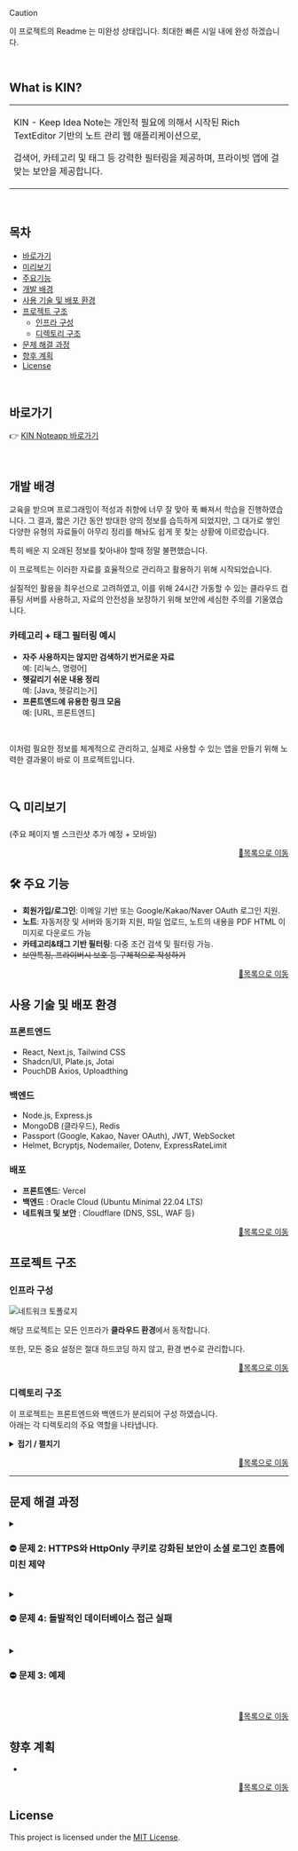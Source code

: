 
> [!CAUTION]
> 이 프로젝트의 Readme 는 미완성 상태입니다.
> 최대한 빠른 시일 내에 완성 하겠습니다.
<br>

## What is KIN?
<table>
<tr>
<td>

KIN - Keep Idea Note는 개인적 필요에 의해서 시작된 Rich TextEditor 기반의 노트 관리 웹 애플리케이션으로,

검색어, 카테고리 및 태그 등 강력한 필터링을 제공하며, 프라이빗 앱에 걸맞는 보안을 제공합니다.
</td>
</tr>
</table>
<br>

## 목차

- [바로가기](#바로가기)
- [미리보기](#-미리보기)
- [주요기능](#-주요-기능)
- [개발 배경](#개발-배경)
- [사용 기술 및 배포 환경](#사용-기술-및-배포-환경)
- [프로젝트 구조](#프로젝트-구조)
    - [인프라 구성](#인프라-구성)
    - [디렉토리 구조](#디렉토리-구조)
- [문제 해결 과정](#문제-해결-과정)
- [향후 계획](#향후-계획)
- [License](#license)

<br>

##  바로가기
👉 [KIN Noteapp 바로가기](https://noteapp.org)

<br>

##  개발 배경

교육을 받으며 프로그래밍이 적성과 취향에 너무 잘 맞아 푹 빠져서 학습을 진행하였습니다. 그 결과, 짧은 기간 동안 방대한 양의 정보를 습득하게 되었지만, 그 대가로 쌓인 다양한 유형의 자료들이 아무리 정리를 해놔도 쉽게 못 찾는 상황에 이르렀습니다.

특히 배운 지 오래된 정보를 찾아내야 할때 정말 불편했습니다.

이 프로젝트는 이러한 자료를 효율적으로 관리하고 활용하기 위해 시작되었습니다.

실질적인 활용을 최우선으로 고려하였고, 이를 위해 24시간 가동할 수 있는 클라우드 컴퓨팅 서버를 사용하고, 자료의 안전성을 보장하기 위해 보안에 세심한 주의를 기울였습니다.


### 카테고리 + 태그 필터링 예시

- **자주 사용하지는 않지만 검색하기 번거로운 자료**  
  예: [리눅스, 명령어]
- **헷갈리기 쉬운 내용 정리**  
  예: [Java, 헷갈리는거]
- **프론트엔드에 유용한 링크 모음**  
  예: [URL, 프론트엔드]

<br>

이처럼 필요한 정보를 체계적으로 관리하고, 실제로 사용할 수 있는 앱을 만들기 위해 노력한 결과물이 바로 이 프로젝트입니다.

<br>

## 🔍 미리보기

(주요 페이지 별 스크린샷 추가 예정 + 모바일)

<p align="right"><a href="#목차">🔼목록으로 이동</a></p>

## 🛠 주요 기능
- **회원가입/로그인**: 이메일 기반 또는 Google/Kakao/Naver OAuth 로그인 지원.
- **노트**: 자동저장 및 서버와 동기화 지원, 파일 업로드, 노트의 내용을 PDF HTML 이미지로 다운로드 가능
- **카테고리&태그 기반 필터링**: 다중 조건 검색 및 필터링 가능.
- <s>보안특징, 프라이버시 보호 등 구체적으로 작성하기</s>

<p align="right"><a href="#목차">🔼목록으로 이동</a></p>

## 사용 기술 및 배포 환경

### **프론트엔드**
- React, Next.js, Tailwind CSS
- Shadcn/UI, Plate.js, Jotai
- PouchDB Axios, Uploadthing

### **백엔드**
- Node.js, Express.js
- MongoDB (클라우드), Redis
- Passport (Google, Kakao, Naver OAuth), JWT, WebSocket
- Helmet, Bcryptjs, Nodemailer, Dotenv, ExpressRateLimit

### **배포**
- **프론트엔드**: Vercel
- **백엔드** : Oracle Cloud (Ubuntu Minimal 22.04 LTS)
- **네트워크 및 보안** : Cloudflare (DNS, SSL, WAF 등)


<p align="right"><a href="#목차">🔼목록으로 이동</a></p>


## 프로젝트 구조

### 인프라 구성

![네트워크 토폴로지](https://github.com/user-attachments/assets/52df5ab2-77ed-4de7-84f1-c6df5a6b9a28)

해당 프로젝트는 모든 인프라가 **클라우드 환경**에서 동작합니다.

또한, 모든 중요 설정은 절대 하드코딩 하지 않고, 환경 변수로 관리합니다.


<p align="right"><a href="#목차">🔼목록으로 이동</a></p>


### 디렉토리 구조
이 프로젝트는 프론트엔드와 백엔드가 분리되어 구성 하였습니다.  
아래는 각 디렉토리의 주요 역할을 나타냅니다.


<details>
  <summary><strong> 접기 / 펼치기 </strong></summary><br>

```
📂KIN-Web
    ├─ 📂backend
    │   ├─ 📂config              # 각종 환경 설정
    │   ├─ 📂controllers         # API 요청 처리
    │   │   ├─ 📂notes
    │   │   └─ 📂user
    │   ├─ 📂middleware          # 세션 유효성 검사 및 로깅, 에러 핸들러
    │   │   └─ 📂user
    │   ├─ 📂models              # 데이터베이스 모델
    │   ├─ 📂routes              # 라우트 정의
    │   │   ├─ 📂notes
    │   │   └─ 📂user
    │   ├─ 📂services            # 비즈니스 로직
    │   │   ├─ 📂admin
    │   │   ├─ 📂notes
    │   │   └─ 📂user
    │   └─ 📂utils               # 유틸리티 함수
    │
    └─ 📂frontend
    　   ├─ 📂public             # 정적 리소스 파일
    　   │   ├─ 📂fonts
    　   │   └─ 📂images
    　   │   　   ├─ 📂demo
    　   │   　   └─ 📂loginlogo
    　   └─ 📂src
    　   　   ├─ 📂atoms         # 전역 상태 관리
    　   　   ├─ 📂components    # 재사용 가능한 컴포넌트
    　   　   │   ├─ 📂admin
    　   　   │   ├─ 📂auth
    　   　   │   ├─ 📂introduce
    　   　   │   ├─ 📂notes
    　   　   │   │   └─ 📂editor
    　   　   │   │       └─ 📂plugins
    　   　   │   ├─ 📂plate-ui
    　   　   │   ├─ 📂ui
    　   　   │   └─ 📂userinfo
    　   　   ├─ 📂hooks
    　   　   ├─ 📂lib
    　   　   │   ├─ 📂hoc📂       # 고차 컴포넌트 (인증 필요 페이지에 사용)
    　   　   │   └─ 📂notes
    　   　   ├─ 📂pages          # 웹 페이지 구성
    　   　   │   ├─ 📂_authentication
    　   　   │   ├─ 📂admin
    　   　   │   ├─ 📂api
    　   　   │   │   └─ 📂proxy
    　   　   │   ├─ 📂notes
    　   　   │   └─ 📂userinfo
    　   　   ├─ 📂services       # API 호출 및 서비스 로직
    　   　   │   ├─ 📂notes
    　   　   │   └─ 📂user
    　   　   └─ 📂styles         # 글로벌 스타일 파일
```
</details>

<p align="right"><a href="#목차">🔼목록으로 이동</a></p>

---

## 문제 해결 과정

<details>
  <summary><h3> ⛔ 문제 2: HTTPS와 HttpOnly 쿠키로 강화된 보안이 소셜 로그인 흐름에 미친 제약</h3></summary>

### **상황 설명**:
- 간단요약
    - 일반 로그인 :
        - 로그인 후 유저 데이터를 프로필에 즉시 반영할 수 있음
    - 소셜 로그인 :
        - 로그인 후 유저 데이터가 **없음**

- 소셜 로그인 성공 후, 클라이언트와 백엔드 간 사용자 데이터를 전달하지 못하는 문제가 발생함 -> 로그인 후 **클라이언트 상태 동기화 실패**로 이어짐.
- 일반 로그인은 잘 작동되어 로그인 및 로그인 후 처리 로직 자체가 문제는 아닌것으로 추정됨.

---

### 🔍 원인과 제약 분석:
1. **왜 소셜 로그인은 유저 데이터 전달이 안되는가?**:
    - `passport`는 OAuth 인증 후 리다이렉트를 강제하며, JSON 응답을 통한 데이터 전달을 지원하지 않도록 설계됨.
    - SPA는 JSON 응답 기반으로 동작하지만, 소셜 로그인 리다이렉트는 JSON 반환을 시도하면 기존 로직이 멈추고 화면에 JSON을 출력해버림.
    - 핵심은, **두 로직을 완전히 통합할 수 없다.** 라는 점이다.

2. **HTTPS와 HttpOnly 쿠키의 제한**:
    - 프로젝트 보안 정책상 **HttpOnly 쿠키**를 강제하여 클라이언트가 쿠키 데이터를 직접 접근할 수 없음.
    - 사용자는 안전한 쿠키 기반 인증을 유지해야 하지만, 클라이언트와의 상태 동기화가 어려워짐.

3. **URL 쿼리 기반 데이터 전달의 보안 문제**:
    - 사용자 데이터를 URL 쿼리나 파라미터에 포함할 경우, 브라우저 기록 또는 네트워크 로그에 데이터가 남게됨.
    - `encodeURIComponent`로 데이터를 인코딩해도 별 도움이 되지 않을것으로 예상됨.

4. **로직의 일관성 문제**:
    - 소셜 로그인과 일반 로그인 간 인증 데이터 전달 및 처리 방식을 다르게 할 경우 클라이언트와 서버 간 상태 관리가 더 복잡해질것으로 예상됨
    - 유저 데이터를 기반으로 프론트쪽에서 로직을 만들때 곤란한 상황이 예상되므로 통일할 필요가 있음. 그러나 1번의 이유 때문에 완전 통합은 불가능함.

---

### 🛠️ 해결 방안:
1. **로그인 로직 분리**:
    - 각 로그인 로직을 백엔드에서 쿠키발급 및 반환까지만 진행하도록 변경
    - 이후 '**로그인 성공 로직**'을 따로 나누어 유저 데이터 요청 및 회원용 페이지 이동을 담당하도록 함.

2. **공통 성공 페이지(`LoginSuccess`) 도입**:
    - 모든 로그인(일반 로그인, 소셜 로그인)이 `/loginSuccess` 페이지를 거치도록 통합.
    - 해당 페이지에서 `getPublicProfile` API를 호출하여 사용자 데이터를 **따로** 서버에서 가져옴

3. **소셜 로그인 리다이렉트 최적화**:
    - 소셜 로그인 성공 후 사용자 데이터를 `HttpOnly` 쿠키에 저장하고 `/loginSuccess`로 리다이렉트함
    - 클라이언트는 이 **HttpOnly 쿠키** 를 데이터 요청 API에 활용하게 됨.

4. **일반 로그인 흐름 통합**:
    - 일반 로그인 성공 후에도 `/loginSuccess` 페이지를 거치게 하여, 소셜 로그인과 동일한 데이터 동기화 흐름 유지.

5. **URL 기반 데이터 전달 방지**:
    - 민감한 데이터를 URL 쿼리 또는 파라미터에 포함하지 않음.
    - 브라우저 기록이나 네트워크 로그를 통해 정보가 노출되지 않도록 설계.

---

<br><details>
  <summary><strong>📜 세부 내용 (클릭) </strong></summary>


1. **추가 - 로그인 성공 페이지 (`LoginSuccess`)**:
    ```jsx
    useEffect(() => {
      const syncProfile = async () => {
        try {
          const user = await getPublicProfile(); // 백엔드 서버로 유저 프로필 요청
          setAuth(user.role); // 사용자 역할 설정
          router.push(user.role === 'admin' ? '/admin' : '/notes');
        } catch (error) {
          console.error('프로필 동기화 실패:', error);
          router.push('/login');
        }
      };
      syncProfile();
    }, []); // 이 페이지의 컴포넌트가 처음 마운트될때 작동
    ```

2. **개선 - 소셜 로그인 로직**:
    ```javascript
    router.get('/:provider/callback', (req, res, next) => {
      passport.authenticate(provider, { session: false }, async (error, user) => {
        if (error || !user) {
          return res.redirect(`${process.env.FRONTEND_URL}/login`);
        }
   
        // 추가된 부분
        const tokens = await tokenService.generateTokens(user);
        // 유저 데이터를 토큰과 함께 쿠키에 담음
        setCookie(res, 'accessToken', tokens.accessToken, { maxAge: accessTokenMaxAge });
        setCookie(res, 'refreshToken', tokens.refreshToken, { maxAge: refreshTokenMaxAge });
   
        // 변경된 부분
        // 로그인 성공 페이지로 리다이렉트하며 별도의 쿼리를 작성하지 않음
        res.redirect(`${process.env.FRONTEND_URL}/loginSuccess`);
      })(req, res, next);
    });
    ```

</details>
<br>

---

### ✅ 결과:
- **통합된 로그인 로직**: 소셜 로그인과 로컬 로그인 모두 동일한 `/loginSuccess` 페이지를 통해 상태를 동기화 함. 이 구조는 이후 어떤 방식의 로그인이 생기더라도 호환이 가능함.
- **보안 강화**:
    - URL에 데이터를 노출하지 않고, `HttpOnly` 쿠키와 HTTPS를 유지하며 데이터를 안전하게 동기화.
    - 결과적으로 **진짜 로그인** 로직은 쿠키 발급까지이기 때문에, `/loginSuccess` 페이지는 직접 진입이 가능하지만, **유효한 토큰이 담긴 HttpOnly쿠키**를 보유한 유저가 아니라면 무시되므로 데이터 변조를 통한 로그인이 어려워짐.
- **로직의 일관성 확보**: 로그인 방식의 차이로 인한 클라이언트의 상태 관리 복잡성 해소. 클라이언트는 `/loginSuccess`로 처리하면 끝

---

### 💡 배운 점:
1. 로직이 분리될수록 확장과 유지보수에 불리하다는점을 깨달았습니다.
2. 보안이 강해질수록 그 보안이 <u>나의 개발에도</u> 제약을 걸기 때문에, 자신이 뭘 만드는지 <u>**확실하게 이해하고 있어야**</u>  보안수칙을 제대로 준수할 수 있다는점을 느꼈습니다.
3. 까다로운 제약 안에서도 문제 해결을 해봄으로써, 앞으로 새로운 문제를 직면했을때 더 빠르게 대응할 수 있는 자신감을 얻었습니다.

</details>
<br>

<details>
<summary><h3> ⛔ 문제 4: 돌발적인 데이터베이스 접근 실패</h3></summary>

### **상황 설명**:
- 외출 후 돌아와서 프로젝트를 실행했는데, 클라이언트에서 로그인 요청을 보냈을 때 백엔드에서 상태 코드가 반환되지 않고, 비정상적으로 서버가 종료됨.
- 백엔드 서버 로그:
    - `/auth/login`의 POST 요청 후, **<u>상태 코드나 에러 메시지 없이</u>** 앱 충돌 발생.
    - Nodemon 로그: `app crashed - waiting for file changes before starting...` (단순히 크래시가 발생했다고만 표기됨)
- 코드 수정 없이 발생한 문제라 더 당황스러웠음. 심지어 외출 직전에는 잘 작동중이었음.
- 주어진 힌트가 너무나도 부족한 상황.

---

### 🔍 원인 분석:

### **1. 초기 디버깅**

### 1.1. **흐름 파악을 위한 로그 작성**

- 문제의 원인을 확인하기 위해 `loginController`에 더미 로그를 추가:

    ```javascript
    const loginController = async (req, res) => {
      try {
        const { id, password } = req.body;
        console.log('테스트1');
        const { user, tokens } = await authService.loginUser(id, password);
        console.log('테스트2');
        setCookie(res, 'accessToken', tokens.accessToken, { maxAge: accessTokenMaxAge });
        setCookie(res, 'refreshToken', tokens.refreshToken, { maxAge: refreshTokenMaxAge });
        console.log('테스트3');
        res.status(200).json({ user });
        console.log('테스트4');
      } catch (error) {
        const { statusCode, message } = createErrorResponse(error.status || 500, error.message || "로그인 중 오류가 발생했습니다.");
        res.status(statusCode).json({ message });
      }
    };
    
    ```


### 1.2. **로그 출력 결과**

- 테스트 로그 결과:
    - `테스트1`까지만 출력됨.
    - 이후 로직(`authService.loginUser`)에서 실행이 중단된 것으로 보임.

---

### **2. 의심 영역 좁히기**

### 2.1. **서비스 로직 점검**

- `authService.loginUser`는 MongoDB와 상호작용하는 코드임을 확인.
- MongoDB가 제대로 연결되지 않으면 해당 함수에서 문제가 발생할 가능성이 있음. 즉, 단순한 연결 실패일 가능성이 높아짐.

### 2.2. **데이터베이스 연결 상태 점검**

- 문제가 확인된곳은 로컬 환경이기 때문에, 배포중인 서버에서 테스트해본 결과 배포환경에서는 성공적으로 작동함.
- 그렇다면 내 로컬 환경과 배포서버와의 차이점은 무엇일까? 일단 인터넷은 잘 되기 때문에, **접근 권한의 문제**로 추리영역을 좁혀나감
- 접근 권한 문제는 로그인 실패 혹은 IP 차단 정도의 사유가 있는데, 배포와 로컬 둘다 **동일한 환경변수를 통해** 접속하기 때문에 IP차단의 가능성이 매우 높아짐.
- 또한 증상이 **외출 전후** 컴퓨터 재부팅을 하고나서 라는점도 중요 단서.

---

### **3. 원인 확인**

- 로컬환경 즉, 집의 인터넷은 통신사 공인 유동 IP를 사용중임
- 보안을 위해 클라우드 MongoDB 특정 IP만 접근을 허용하는 **화이트리스트**를 설정해 놓았음.
- 외출 후 돌아와 컴퓨터를 부팅하고 확인해보니 안된다? -> 외출하고 온 사이에 집 인터넷 공인 IP가 변경되어 화이트리스트에서 제외된것.
- 로컬 환경에서 MongoDB에 연결을 시도했으나, IP 차단으로 인해 연결 실패 → 서비스 로직이 중단됨.

---

### 🛠️ 해결 방안:

1. **클라우드 MongoDB 화이트리스트 갱신**
    - 새로 변경된 IP를 MongoDB 클라우드 대시보드의 화이트리스트에 추가.
    - 이후 로컬 서버에서 다시 실행.

2. 이후 단서가 없는 문제가 발생하는것을 예방하기 위해 글로벌 핸들러 추가.
    - catch 하지 못한 예외도 로그를 남기도록 대비함.

<br><details>
<summary><strong>📜 세부 내용 (클릭) </strong></summary>

1.  **글로벌 에러 핸들러 추가**:

```javascript
process.on('uncaughtException', (err) => {
  console.error('Uncaught Exception:', err);
});
process.on('unhandledRejection', (reason, promise) => {
  console.error('Unhandled Rejection:', reason);
});
```
이 핸들러를 통해 로직 내에서 미처 탐지하지 못한 Exception, promise reject가 발생해도 확인이 가능하다.

2. **로깅 라이브러리 및 필터 추가**:
- Morgan 로깅 미들웨어를 도입, 설정 파일 작성.
- [logger.js](https://github.com/LeeHyunWoo2/KIN-Web/blob/main/backend/middleware/logger.js)

</details>
<br>

### ✅ 결과:
- 화이트리스트 갱신 후 테스트 결과, 로그인 요청이 정상적으로 처리되고 서버도 안정적으로 동작함.

### 💡 배운 점:
- 굉장히 간단하고 어처구니 없어보일 수 있는 사례일 수 있으나, DB 접속이 안된다는 상황에서 집 인터넷 공인 IP 변경을 유추해내는게 가능한 경우는 흔치 않을겁니다. 제가 어떤 환경에서 어떤걸 사용하고 구성했는지 명확하게 이해하고 있었기 때문에 큰 고생을 하지 않았고, 자신감과 확신을 얻는 좋은 경험이 되었습니다.
- 로깅의 중요성. 데이터와 로직의 흐름을 확인할 수 있어야 빠르고 정확하게 대응이 가능하다는점을 배웠습니다.

</details>
<br>

<details>
<summary><h3> ⛔ 문제 3: 예제</h3></summary>

### **상황 설명**:
- 간단요약
    - 대상 서비스 로직 : 로그인 (일반계정)
    - 증상 : 로그인 성공 이후 로그인 페이지로 리다이렉트됨. 로그인도 되지 않음.

- `loginSuccess` 페이지는 (로컬, 소셜 모두 해당) 로그인 성공 시 백엔드 서버에 세션 유효성 검증을 받는 역할을 함.
- 이곳에서 문제가 발생 시 **로그인 페이지로 리다이렉트됨.** 따라서 로그인 -> 세션검증 이 사이에 거쳐가는 로직을 검토할 필요가 있음.
- 또한 이 문제는 클라이언트 ↔ 프론트엔드 서버간의 보안을 강화하고자 Next.js 의 API 라우트를 도입한 직후 발생함.

- **키카드** : 기존 로직과 API 라우트 도입 이후의 차이점

### 🔍 원인 분석:

1. **디버깅 진행 시 관찰된 현상**:
    - 우선 Vercel(프론트엔드 호스팅 플랫폼)의 Log를 통해 헤더를 검토하였고, **클라이언트 요청이 프론트엔드 서버로** 도달할 때 쿠키가 포함되어 있음을 확인.
    - 이후 프론트엔드 서버에서 백엔드 서버로 전달되는 헤더를 상세히 로깅하여 문제의 원인을 추적. 이 과정에서 `Cookie`가`undefined`로 출력됨.
    - **프론트엔드 서버 → 백엔드 서버** 과정에서 발생한 이슈인것으로 범위 축소됨.

2. **API 라우트 도입으로 인해 흐름 변화**:
    - 기존에는 브라우저가 **백엔드와 직접 통신**하면서 쿠키를 설정하고 쿠키를 자동으로 포함한 요청을 보냈음.
    - 하지만 API 라우트를 도입하면서 **브라우저 → 프론트엔드 서버 → 백엔드 서버 → 클라이언트**로 흐름이 변경됨.
    
3. **결론**:
    -  API 라우트는 별도로 설정하지 않으면 프론트엔드 서버가 **백엔드의 응답을 그대로 반환하지 않고**, `response.data`만 클라이언트로 넘긴다는 사실을 알게됨.
    
### 🛠️ 해결 방안:

1. **헤더 및 응답 전달 구조 수정**:
    - API 라우트에서 백엔드 응답을 클라이언트로 있는 그대로 전달하기 위해, 응답 헤더를 설정하도록 수정
    - 백엔드 서버에서 프론트엔드 서버로 전달된 쿠키와 모든 헤더가 누락 없이 클라이언트로 전달되는것을 확인
2**전체 요청-응답 확인 후 정상 동작 테스트**:
- 브라우저 개발자 도구의 `Network` 탭에서 요청 및 응답 데이터를 통해 **쿠키가 정상적으로 클라이언트에 저장되고 백엔드로 전송**되는지 확인.

- 미완성....


<br><details>
<summary><strong>📜 세부 내용 (클릭) </strong></summary>

1.  ****:

    ```jsx
    console.log('hello');
    
    ```


</details>
<br>

### ✅ 결과:

### 💡 배운 점:

</details>
<br>


<p align="right"><a href="#목차">🔼목록으로 이동</a></p>


## 향후 계획
-

<p align="right"><a href="#목차">🔼목록으로 이동</a></p>


## License
This project is licensed under the [MIT License](LICENSE).
